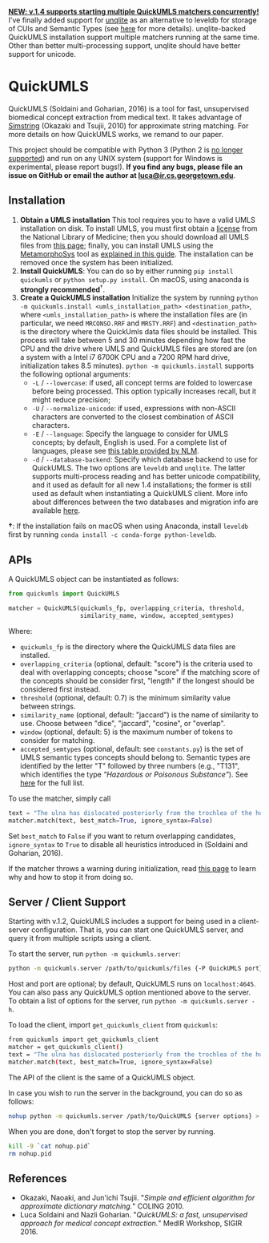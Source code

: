 [**NEW: v.1.4 supports starting multiple QuickUMLS matchers concurrently!**](https://giphy.com/embed/BlVnrxJgTGsUw) I've finally added support for [unqlite](https://github.com/coleifer/unqlite-python) as an alternative to leveldb for storage of CUIs and Semantic Types (see [here](https://github.com/Georgetown-IR-Lab/QuickUMLS/wiki/Migration-QuickUMLS-1.3-to-1.4) for more details). unqlite-backed QuickUMLS installation support multiple matchers running at the same time. Other than better multi-processing support, unqlite should have better support for unicode.

# QuickUMLS

QuickUMLS (Soldaini and Goharian, 2016) is a tool for fast, unsupervised  biomedical concept extraction from medical text.
It takes advantage of [Simstring](http://www.chokkan.org/software/simstring/) (Okazaki and Tsujii, 2010) for approximate string matching.
For more details on how QuickUMLS works, we remand to our paper.

This project should be compatible with Python 3 (Python 2 is [no longer supported](https://pythonclock.org/)) and run on any UNIX system (support for Windows is experimental, please report bugs!). **If you find any bugs, please file an issue on GitHub or email the author at luca@ir.cs.georgetown.edu**.

## Installation

1. **Obtain a UMLS installation** This tool requires you to have a valid UMLS installation on disk. To install UMLS, you must first obtain a [license](https://uts.nlm.nih.gov/license.html) from the National Library of Medicine; then you should download all UMLS files from [this page](https://www.nlm.nih.gov/research/umls/licensedcontent/umlsknowledgesources.html); finally, you can install UMLS using the [MetamorphoSys](https://www.nlm.nih.gov/pubs/factsheets/umlsmetamorph.html) tool as [explained in this guide](https://www.nlm.nih.gov/research/umls/implementation_resources/metamorphosys/help.html).  The installation can be removed once the system has been initialized.
2. **Install QuickUMLS**: You can do so by either running `pip install quickumls` or `python setup.py install`. On macOS, using anaconda is **strongly recommended**<sup>†</sup>.
3. **Create a QuickUMLS installation** Initialize the system by running `python -m quickumls.install <umls_installation_path> <destination_path>`, where `<umls_installation_path>` is where the installation files are (in particular, we need `MRCONSO.RRF` and `MRSTY.RRF`) and `<destination_path>` is the directory where the QuickUmls data files should be installed. This process will take between 5 and 30 minutes depending how fast the CPU and the drive where UMLS and QuickUMLS files are stored are (on a system with a Intel i7 6700K CPU and a 7200 RPM hard drive, initialization takes 8.5 minutes). `python -m quickumls.install` supports the following optional arguments:
    - `-L` / `--lowercase`: if used, all concept terms are folded to lowercase before being processed. This option typically increases recall, but it might reduce precision;
    - `-U` / `--normalize-unicode`: if used, expressions with non-ASCII characters are converted to the closest combination of ASCII characters.
    - `-E` / `--language`: Specify the language to consider for UMLS concepts; by default, English is used. For a complete list of languages, please see [this table provided by NLM](https://www.nlm.nih.gov/research/umls/knowledge_sources/metathesaurus/release/abbreviations.html#LAT).
    - `-d` / `--database-backend`: Specify which database backend to use for QuickUMLS. The two options are `leveldb` and `unqlite`. The latter supports multi-process reading and has better unicode compatibility, and it used as default for all new 1.4 installations; the former is still used as default when instantiating a QuickUMLS client. More info about differences between the two databases and migration info are available [here](https://github.com/Georgetown-IR-Lab/QuickUMLS/wiki/Migration-QuickUMLS-1.3-to-1.4).


**†**: If the installation fails on macOS when using Anaconda, install `leveldb` first by running `conda install -c conda-forge python-leveldb`.

## APIs

A QuickUMLS object can be instantiated as follows:

```python
from quickumls import QuickUMLS

matcher = QuickUMLS(quickumls_fp, overlapping_criteria, threshold,
                    similarity_name, window, accepted_semtypes)
```

Where:

- `quickumls_fp` is the directory where the QuickUMLS data files are installed.
- `overlapping_criteria` (optional, default: "score") is the criteria used to deal with overlapping concepts; choose "score" if the matching score of the concepts should be consider first, "length" if the longest should be considered first instead.
- `threshold` (optional, default: 0.7) is the minimum similarity value between strings.
- `similarity_name` (optional, default: "jaccard") is the name of similarity to use. Choose between "dice", "jaccard", "cosine", or "overlap".
- `window` (optional, default: 5) is the maximum number of tokens to consider for matching.
- `accepted_semtypes` (optional, default: see `constants.py`) is the set of UMLS semantic types concepts should belong to. Semantic types are identified by the letter "T" followed by three numbers (e.g., "T131", which identifies the type *"Hazardous or Poisonous Substance"*). See [here](https://metamap.nlm.nih.gov/Docs/SemanticTypes_2013AA.txt) for the full list.

To use the matcher, simply call

```python
text = "The ulna has dislocated posteriorly from the trochlea of the humerus."
matcher.match(text, best_match=True, ignore_syntax=False)
```

Set `best_match` to `False` if you want to return overlapping candidates, `ignore_syntax` to `True` to disable all heuristics introduced in (Soldaini and Goharian, 2016).

If the matcher throws a warning during initialization, read [this page](https://github.com/Georgetown-IR-Lab/QuickUMLS/wiki/Migration-QuickUMLS-1.3-to-1.4) to learn why and how to stop it from doing so.


## Server / Client Support

Starting with v.1.2, QuickUMLS includes a support for being used in a client-server configuration. That is, you can start one QuickUMLS server, and query it from multiple scripts using a client.

To start the server, run `python -m quickumls.server`:

```bash
python -m quickumls.server /path/to/quickumls/files {-P QuickUMLS port} {-H QuickUMLS host} {QuickUMLS options}
```

Host and port are optional; by default, QuickUMLS runs on `localhost:4645`. You can also pass any QuickUMLS option mentioned above to the server. To obtain a list of options for the server, run `python -m quickumls.server -h`.

To load the client, import `get_quickumls_client` from `quickumls`:

```bash
from quickumls import get_quickumls_client
matcher = get_quickumls_client()
text = "The ulna has dislocated posteriorly from the trochlea of the humerus."
matcher.match(text, best_match=True, ignore_syntax=False)
```

The API of the client is the same of a QuickUMLS object.


In case you wish to run the server in the background, you can do so as follows:

```bash
nohup python -m quickumls.server /path/to/QuickUMLS {server options} > /dev/null 2>&1 & echo $! > nohup.pid

```

When you are done, don't forget to stop the server by running.
```bash
kill -9 `cat nohup.pid`
rm nohup.pid
```

## References

- Okazaki, Naoaki, and Jun'ichi Tsujii. "*Simple and efficient algorithm for approximate dictionary matching.*" COLING 2010.
- Luca Soldaini and Nazli Goharian. "*QuickUMLS: a fast, unsupervised approach for medical concept extraction.*" MedIR Workshop, SIGIR 2016.
